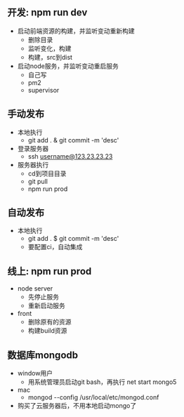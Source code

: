 ## 开发: npm run dev
- 启动前端资源的构建，并监听变动重新构建
    - 删除目录
    - 监听变化，构建
    - 构建，src到dist
- 启动node服务，并监听变动重启服务
    - 自己写
    - pm2
    - supervisor


## 手动发布
- 本地执行
    - git add . & git commit -m 'desc'
- 登录服务器
    - ssh username@123.23.23.23
- 服务器执行
    - cd到项目目录
    - git pull
    - npm run prod


## 自动发布
- 本地执行
    - git add . $ git commit -m 'desc'
    - 要配置ci，自动集成


## 线上: npm run prod
- node server
    - 先停止服务
    - 重新启动服务
- front
    - 删除原有的资源
    - 构建build资源


## 数据库mongodb
- window用户
    - 用系统管理员启动git bash，再执行 net start mongo5
- mac
    - mongod --config /usr/local/etc/mongod.conf
- 购买了云服务器后，不用本地启动mongo了